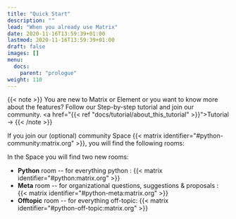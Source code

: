 ```yaml
---
title: "Quick Start"
description: ""
lead: "When you already use Matrix"
date: 2020-11-16T13:59:39+01:00
lastmod: 2020-11-16T13:59:39+01:00
draft: false
images: []
menu:
  docs:
    parent: "prologue"
weight: 110
---
```


{{< note >}} You are new to Matrix or Element or you want to know more about
the features? Follow our Step-by-step tutorial and join our community. <a
href="{{< ref "docs/tutorial/about_this_tutorial" >}}">Tutorial →</a>
{{< /note >}}

If you join our (optional) community Space
{{< matrix identifier="#python-community:matrix.org" >}}, you will find the
following rooms:

In the Space you will find two new rooms:

- **Python** room -- for everything python :
  {{< matrix identifier="#python:matrix.org" >}}
- **Meta** room -- for organizational questions, suggestions & proposals :
  {{< matrix identifier="#python-meta:matrix.org" >}}
- **Offtopic** room -- for everything off-topic:
  {{< matrix identifier="#python-off-topic:matrix.org" >}}
